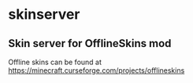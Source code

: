 # skinserver
## Skin server for OfflineSkins mod
Offline skins can be found at https://minecraft.curseforge.com/projects/offlineskins
